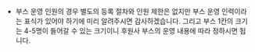 - 부스 운영 인원의 경우 별도의 등록 절차와 인원 제한은 없지만 부스 운영 인력이라는 표식가 있어야 하기에 미리 알려주시면 감사하겠습니다. 그리고 부스 1칸의 크기는 4-5명이 들어갈 수 있는 크기이니 후원사 부스의 운영 내용에 따라 정하시면 됩니다.